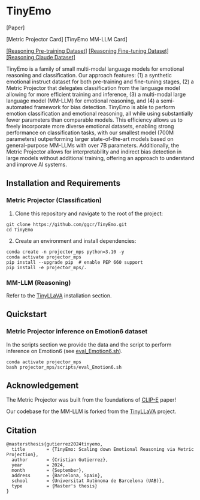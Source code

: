 # TinyEmo

[Paper]

[Metric Projector Card] [TinyEmo MM-LLM Card]

[[Reasoning Pre-training Dataset]](https://huggingface.co/datasets/ggcristian/TinyEmo-Pretrain-525k) [[Reasoning Fine-tuning Dataset]](https://huggingface.co/datasets/ggcristian/TinyEmo-EmoReason-175k) [[Reasoning Claude Dataset]](https://huggingface.co/datasets/ggcristian/TinyEmo-EmoReasonHQ-Claude-1.4k)

TinyEmo is a family of small multi-modal language models for emotional reasoning and classification. Our
approach features: (1) a synthetic emotional instruct dataset for both pre-training and fine-tuning stages, (2) a Metric Projector
that delegates classification from the language model allowing for more efficient training and inference, (3) a multi-modal large
language model (MM-LLM) for emotional reasoning, and (4) a semi-automated framework for bias detection. TinyEmo is able to
perform emotion classification and emotional reasoning, all while using substantially fewer parameters than comparable models.
This efficiency allows us to freely incorporate more diverse emotional datasets, enabling strong performance on classification tasks,
with our smallest model (700M parameters) outperforming larger state-of-the-art models based on general-purpose MM-LLMs
with over 7B parameters. Additionally, the Metric Projector allows for interpretability and indirect bias detection in large models
without additional training, offering an approach to understand and improve AI systems.

## Installation and Requirements

### Metric Projector (Classification)

1. Clone this repository and navigate to the root of the project:
```
git clone https://github.com/ggcr/TinyEmo.git
cd TinyEmo
```

2. Create an environment and install dependencies:
```
conda create -n projector_mps python=3.10 -y
conda activate projector_mps
pip install --upgrade pip  # enable PEP 660 support
pip install -e projector_mps/.
```

### MM-LLM (Reasoning)

Refer to the [TinyLLaVA](https://github.com/TinyLLaVA/TinyLLaVA_Factory) installation section.

## Quickstart

### Metric Projector inference on Emotion6 dataset

In the scripts section we provide the data and the script to perform inference on Emotion6 (see [eval_Emotion6.sh](https://github.com/ggcr/TinyEmo/blob/main/projector_mps/scripts/eval_Emotion6.sh)).

```
conda activate projector_mps
bash projector_mps/scripts/eval_Emotion6.sh
```

## Acknowledgement

The Metric Projector was built from the foundations of [CLIP-E](https://arxiv.org/abs/2310.12062) paper!

Our codebase for the MM-LLM is forked from the [TinyLLaVA](https://github.com/TinyLLaVA/TinyLLaVA_Factory) project.

## Citation

```
@mastersthesis{gutierrez2024tinyemo,
  title        = {TinyEmo: Scaling down Emotional Reasoning via Metric Projection},
  author       = {Cristian Gutierrez},
  year         = 2024,
  month        = {September},
  address      = {Barcelona, Spain},
  school       = {Universitat Autònoma de Barcelona (UAB)},
  type         = {Master's thesis}
}
```